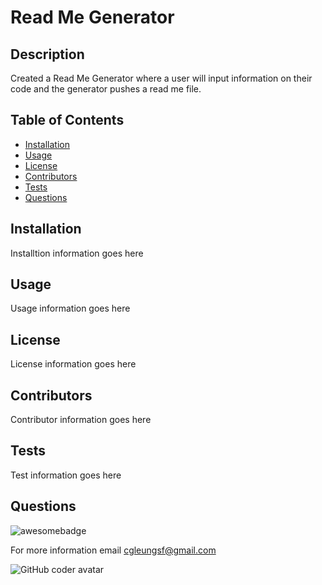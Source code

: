 
# Read Me Generator

## Description
Created a Read Me Generator where a user will input information on their code and the generator pushes a read me file.

## Table of Contents
* [Installation](#installation)
* [Usage](#usage)
* [License](#license)
* [Contributors](#contributors)
* [Tests](#tests)
* [Questions](#questions)

## Installation
Installtion information goes here

## Usage
Usage information goes here

## License
License information goes here

## Contributors
Contributor information goes here

## Tests
Test information goes here

## Questions
![awesomebadge](https://img.shields.io/badge/awesomeness%20level-cgleungsf-blueviolet)

For more information email [cgleungsf@gmail.com](cgleungsf@gmail.com)

![GitHub coder avatar](https://avatars1.githubusercontent.com/u/61520122?v=4)
